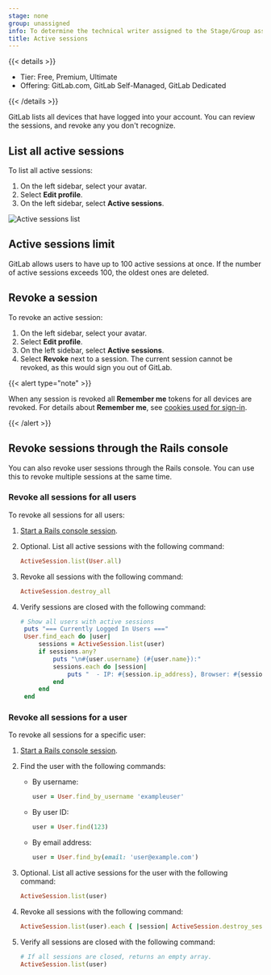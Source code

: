 ```yaml
---
stage: none
group: unassigned
info: To determine the technical writer assigned to the Stage/Group associated with this page, see https://handbook.gitlab.com/handbook/product/ux/technical-writing/#assignments
title: Active sessions
---
```


{{< details >}}

- Tier: Free, Premium, Ultimate
- Offering: GitLab.com, GitLab Self-Managed, GitLab Dedicated

{{< /details >}}

GitLab lists all devices that have logged into your account. You can
review the sessions, and revoke any you don't recognize.

## List all active sessions

To list all active sessions:

1. On the left sidebar, select your avatar.
1. Select **Edit profile**.
1. On the left sidebar, select **Active sessions**.

![Active sessions list](img/active_sessions_list_v12_7.png)

## Active sessions limit

GitLab allows users to have up to 100 active sessions at once. If the number of active sessions
exceeds 100, the oldest ones are deleted.

## Revoke a session

To revoke an active session:

1. On the left sidebar, select your avatar.
1. Select **Edit profile**.
1. On the left sidebar, select **Active sessions**.
1. Select **Revoke** next to a session. The current session cannot be revoked, as this would sign you out of GitLab.

{{< alert type="note" >}}

When any session is revoked all **Remember me** tokens for all
devices are revoked. For details about **Remember me**, see
[cookies used for sign-in](_index.md#cookies-used-for-sign-in).

{{< /alert >}}

## Revoke sessions through the Rails console

You can also revoke user sessions through the Rails console. You can use this to revoke
multiple sessions at the same time.

### Revoke all sessions for all users

To revoke all sessions for all users:

1. [Start a Rails console session](../../administration/operations/rails_console.md#starting-a-rails-console-session).
1. Optional. List all active sessions with the following command:

   ```ruby
   ActiveSession.list(User.all)
1. Revoke all sessions with the following command:

   ```ruby
   ActiveSession.destroy_all
   ```

1. Verify sessions are closed with the following command:

   ```ruby
   # Show all users with active sessions
    puts "=== Currently Logged In Users ==="
    User.find_each do |user|
        sessions = ActiveSession.list(user)
        if sessions.any?
            puts "\n#{user.username} (#{user.name}):"
            sessions.each do |session|
                puts "  - IP: #{session.ip_address}, Browser: #{session.browser}, Last active: #{session.updated_at}"
            end
        end
    end
   ```

### Revoke all sessions for a user

To revoke all sessions for a specific user:

1. [Start a Rails console session](../../administration/operations/rails_console.md#starting-a-rails-console-session).
1. Find the user with the following commands:

   - By username:

     ```ruby
     user = User.find_by_username 'exampleuser'
     ```

   - By user ID:

     ```ruby
     user = User.find(123)
     ```

   - By email address:

     ```ruby
     user = User.find_by(email: 'user@example.com')
     ```

1. Optional. List all active sessions for the user with the following command:

   ```ruby
   ActiveSession.list(user)
   ```

1. Revoke all sessions with the following command:

   ```ruby
   ActiveSession.list(user).each { |session| ActiveSession.destroy_session(user, session.session_private_id) }
   ```

1. Verify all sessions are closed with the following command:

   ```ruby
   # If all sessions are closed, returns an empty array.
   ActiveSession.list(user)
   ```
